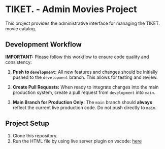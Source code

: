# TIKET. - Admin Movies Project

This project provides the administrative interface for managing the TIKET. movie catalog.

## Development Workflow

**IMPORTANT:**  Please follow this workflow to ensure code quality and consistency:

1. **Push to `development`:** All new features and changes should be initially pushed to the `development` branch. This allows for testing and review.

2. **Create Pull Requests:** When ready to integrate changes into the main production system, create a pull request from `development` into `main`. 

3. **Main Branch for Production Only:** The `main` branch should **always** reflect the current live production code. Do not push directly to `main`.

## Project Setup

1. Clone this repository.
2. Run the HTML file by using live server plugin on vscode: [here](https://marketplace.visualstudio.com/items?itemName=yandeu.five-server)
